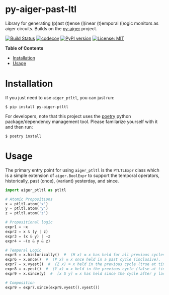 # py-aiger-past-ltl

Library for generating (p)ast (t)ense (l)inear (t)emporal (l)ogic
monitors as aiger circuits. Builds on the [py-aiger](https://github.com/mvcisback/py-aiger) project.

[![Build Status](https://cloud.drone.io/api/badges/mvcisback/py-aiger-past-ltl/status.svg)](https://cloud.drone.io/mvcisback/py-aiger-past-ltl)
[![codecov](https://codecov.io/gh/mvcisback/py-aiger-past-ltl/branch/master/graph/badge.svg)](https://codecov.io/gh/mvcisback/py-aiger-past-ltl)
[![PyPI version](https://badge.fury.io/py/py-aiger-ptltl.svg)](https://badge.fury.io/py/py-aiger-ptltl)
[![License: MIT](https://img.shields.io/badge/License-MIT-yellow.svg)](https://opensource.org/licenses/MIT)

<!-- markdown-toc start - Don't edit this section. Run M-x markdown-toc-generate-toc again -->
**Table of Contents**

- [Installation](#installation)
- [Usage](#usage)

<!-- markdown-toc end -->


# Installation

If you just need to use `aiger_ptltl`, you can just run:

`$ pip install py-aiger-ptltl`

For developers, note that this project uses the
[poetry](https://poetry.eustace.io/) python package/dependency
management tool. Please familarize yourself with it and then
run:

`$ poetry install`

# Usage

The primary entry point for using `aiger_ptltl` is the `PTLTLExpr`
class which is a simple extension of `aiger.BoolExpr` to support the
temporal operators, historically, past (once), (variant) yesterday,
and since.

```python
import aiger_ptltl as ptltl

# Atomic Propositions
x = ptltl.atom('x')
y = ptltl.atom('y')
z = ptltl.atom('z')

# Propositional logic
expr1 = ~x
expr2 = x & (y | z)
expr3 = (x & y) | ~z
expr4 = ~(x & y & z)

# Temporal Logic
expr5 = x.historically()  #  (H x) ≡ x has held for all previous cycles (inclusive).
expr6 = x.once()  #  (P x) ≡ x once held in a past cycle (inclusive).
expr7 = x.vyest()  #  (Z x) ≡ x held in the previous cycle (true at time = 0).
expr8 = x.yest()  #  (Y x) ≡ x held in the previous cycle (false at time = 0).
expr9 = x.since(y)  #  [x S y] ≡ x has held since the cycle after y last held.

# Composition
expr9 = expr7.since(expr9.vyest().vyest())
```
